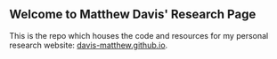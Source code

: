## Welcome to Matthew Davis' Research Page

This is the repo which houses the code and resources for my personal research website: [davis-matthew.github.io](http://davis-matthew.github.io).
